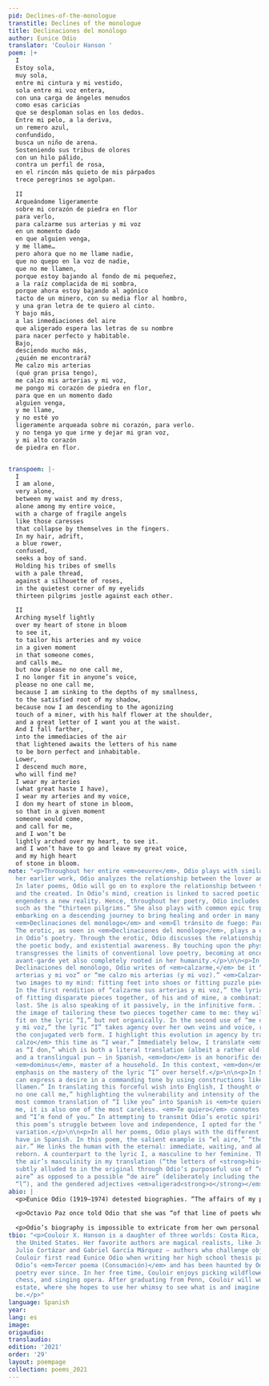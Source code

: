 ```yaml
---
pid: Declines-of-the-monologue
transtitle: Declines of the monologue
title: Declinaciones del monólogo
author: Eunice Odio
translator: 'Couloir Hanson '
poem: |+
  I
  Estoy sola,
  muy sola,
  entre mi cintura y mi vestido,
  sola entre mi voz entera,
  con una carga de ángeles menudos
  como esas caricias
  que se desploman solas en los dedos.
  Entre mi pelo, a la deriva,
  un remero azul,
  confundido,
  busca un niño de arena.
  Sosteniendo sus tribus de olores
  con un hilo pálido,
  contra un perfil de rosa,
  en el rincón más quieto de mis párpados
  trece peregrinos se agolpan.

  II
  Arqueándome ligeramente
  sobre mi corazón de piedra en flor
  para verlo,
  para calzarme sus arterias y mi voz
  en un momento dado
  en que alguien venga,
  y me llame…
  pero ahora que no me llame nadie,
  que no quepo en la voz de nadie,
  que no me llamen,
  porque estoy bajando al fondo de mi pequeñez,
  a la raíz complacida de mi sombra,
  porque ahora estoy bajando al agónico
  tacto de un minero, con su media flor al hombro,
  y una gran letra de te quiero al cinto.
  Y bajo más,
  a las inmediaciones del aire
  que aligerado espera las letras de su nombre
  para nacer perfecto y habitable.
  Bajo,
  desciendo mucho más,
  ¿quién me encontrará?
  Me calzo mis arterias
  (qué gran prisa tengo),
  me calzo mis arterias y mi voz,
  me pongo mi corazón de piedra en flor,
  para que en un momento dado
  alguien venga,
  y me llame,
  y no esté yo
  ligeramente arqueada sobre mi corazón, para verlo.
  y no tenga yo que irme y dejar mi gran voz,
  y mi alto corazón
  de piedra en flor.


transpoem: |-
  I
  I am alone,
  very alone,
  between my waist and my dress,
  alone among my entire voice,
  with a charge of fragile angels
  like those caresses
  that collapse by themselves in the fingers.
  In my hair, adrift,
  a blue rower,
  confused,
  seeks a boy of sand.
  Holding his tribes of smells
  with a pale thread,
  against a silhouette of roses,
  in the quietest corner of my eyelids
  thirteen pilgrims jostle against each other.

  II
  Arching myself lightly
  over my heart of stone in bloom
  to see it,
  to tailor his arteries and my voice
  in a given moment
  in that someone comes,
  and calls me…
  but now please no one call me,
  I no longer fit in anyone’s voice,
  please no one call me,
  because I am sinking to the depths of my smallness,
  to the satisfied root of my shadow,
  because now I am descending to the agonizing
  touch of a miner, with his half flower at the shoulder,
  and a great letter of I want you at the waist.
  And I fall farther,
  into the immediacies of the air
  that lightened awaits the letters of his name
  to be born perfect and inhabitable.
  Lower,
  I descend much more,
  who will find me?
  I wear my arteries
  (what great haste I have),
  I wear my arteries and my voice,
  I don my heart of stone in bloom,
  so that in a given moment
  someone would come,
  and call for me,
  and I won’t be
  lightly arched over my heart, to see it.
  and I won’t have to go and leave my great voice,
  and my high heart
  of stone in bloom.
note: "<p>Throughout her entire <em>oeuvre</em>, Odio plays with similar themes. In
  her earlier work, Odio analyzes the relationship between the lover and the beloved.
  In later poems, Odio will go on to explore the relationship between the creator
  and the created. In Odio’s mind, creation is linked to sacred poetic language, which
  engenders a new reality. Hence, throughout her poetry, Odio includes biblical allusions,
  such as the “thirteen pilgrims.” She also plays with common epic tropes, such as
  embarking on a descending journey to bring healing and order in many poems, including
  <em>Declinaciones del monólogo</em> and <em>El tránsito de fuego: Parte II</em>.
  The erotic, as seen in <em>Declinaciones del monólogo</em>, plays a central role
  in Odio’s poetry. Through the erotic, Odio discusses the relationship between sexuality,
  the poetic body, and existential awareness. By touching upon the physical, she also
  transgresses the limits of conventional love poetry, becoming at once incredibly
  avant-garde yet also completely rooted in her humanity.</p>\n\n<p>In two parts of
  Declinaciones del monólogo, Odio writes of <em>calzarme,</em> be it “calzarme sus
  arterias y mi voz” or “me calzo mis arterias (y mi voz).” <em>Calzar</em> brings
  two images to my mind: fitting feet into shoes or fitting puzzle pieces together.
  In the first rendition of “calzarme sus arterias y mi voz,” the lyric “I” speaks
  of fitting disparate pieces together, of his and of mine, a combination that cannot
  last. She is also speaking of it passively, in the infinitive form. In this spirit,
  the image of tailoring these two pieces together came to me: they will synthetically
  fit on the lyric “I,” but not organically. In the second use of “me calzo mis arterias
  y mi voz,” the lyric “I” takes agency over her own veins and voice, reflected in
  the conjugated verb form. I highlight this evolution in agency by translating <em>me
  calzo</em> this time as “I wear.” Immediately below, I translate <em>me pongo</em>
  as “I don,” which is both a literal translation (albeit a rather old-fashioned one)
  and a translingual pun — in Spanish, <em>don</em> is an honorific derived from Latin
  <em>dominus</em>, master of a household. In this context, <em>don</em> places additional
  emphasis on the mastery of the lyric “I” over herself.</p>\n\n<p>In Spanish, you
  can express a desire in a commanding tone by using constructions like “que no me
  llamen.” In translating this forceful wish into English, I thought of it as “please
  no one call me,” highlighting the vulnerability and intensity of the lyric “I.”</p>\n\nThe
  most common translation of “I like you” into Spanish is <em>te quiero</em> — to
  me, it is also one of the most careless. <em>Te quiero</em> connotes “I want you”
  and “I’m fond of you.” In attempting to transmit Odio’s erotic spirit as well as
  this poem’s struggle between love and independence, I opted for the “I want you”
  variation.</p>\n\n<p>In all her poems, Odio plays with the different genders words
  have in Spanish. In this poem, the salient example is “el aire,” “the (masculine)
  air.” He links the human with the eternal: immediate, waiting, and about to become
  reborn. A counterpart to the lyric I, a masculine to her feminine. Thus, I emphasized
  the air’s masculinity in my translation (“the letters of <strong>his</strong> name”),
  subtly alluded to in the original through Odio’s purposeful use of “de<strong>l</strong>
  aire” as opposed to a possible “de aire” (deliberately including the implied masculine
  “l”), and the gendered adjectives <em>aligerad<strong>o</strong></em> and <em>perfect<strong>o</strong></em>.</p> "
abio: |
  <p>Eunice Odio (1919–1974) detested biographies. “The affairs of my private life are the most private and, in general, no one knows them, except me.” Even so, I will attempt to provide a brief sketch of Odio’s lives — both the inner poetic life she constructed and the outer tragedy she lived — to better color her work.</p>

  <p>Octavio Paz once told Odio that she was “of that line of poets who invent their own mythology, like Blake, like St. John Perse, like Ezra Pound; and they are rubbed out, because no one understands them until years or even centuries after their death.” And as mythological Odio’s writing certainly is: she plays with language and gender and reality, often relaying her own mystical experiences in her poetry, inspired by old epics.</p>

  <p>Odio’s biography is impossible to extricate from her own personal mythology. For the longest time, scholars believed her birth year to have been 1922, perhaps due to Odio’s coquetry, until it was discovered that Odio had in fact been born in 1919. Her own death is even further shrouded in mystery: she was found ten days after her death, alone, in her bathtub in Mexico sometime in 1974; the exact date is uncertain. Suspicions as to how she died abound: suicide by venom, an accidental slip in the tub, assassination. The one certainty from Odio’s life is that she migrated from Costa Rica northward, seeking a home for her fierce individuality and expression. She never found it.</p>
tbio: "<p>Couloir X. Hanson is a daughter of three worlds: Costa Rica, Germany, and
  the United States. Her favorite authors are magical realists, like Juan Rulfo and
  Julio Cortázar and Gabriel García Márquez — authors who challenge objective reality.
  Couloir first read Eunice Odio when writing her high school thesis partially on
  Odio’s <em>Tercer poema (Consumación)</em> and has been haunted by Odio’s mythological
  poetry ever since. In her free time, Couloir enjoys picking wildflowers, playing
  chess, and singing opera. After graduating from Penn, Couloir will work in real
  estate, where she hopes to use her whimsy to see what is and imagine what could
  be.</p>"
language: Spanish
year: 
lang: es
image: 
origaudio: 
translaudio: 
edition: '2021'
order: '29'
layout: poempage
collection: poems_2021
---
```

